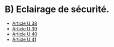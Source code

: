 # B) Eclairage de sécurité.

- [Article U 38](article-u-38.md)
- [Article U 39](article-u-39.md)
- [Article U 40](article-u-40.md)
- [Article U 41](article-u-41.md)
